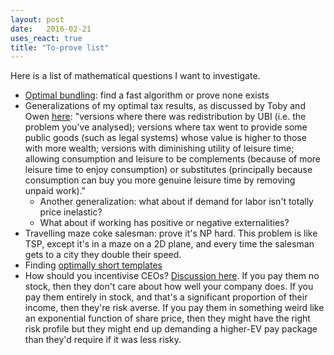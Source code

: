 ```yaml
---
layout: post
date:   2016-02-21
uses_react: true
title: "To-prove list"
---
```


Here is a list of mathematical questions I want to investigate.

- [Optimal bundling](https://www.facebook.com/bshlgrs/posts/10208574426092859): find a fast algorithm or prove none exists
- Generalizations of my optimal tax results, as discussed by Toby and Owen [here](https://www.facebook.com/bshlgrs/posts/10208786840283081?comment_id=10208788070393833): "versions where there was redistribution by UBI (i.e. the problem you've analysed); versions where tax went to provide some public goods (such as legal systems) whose value is higher to those with more wealth; versions with diminishing utility of leisure time; allowing consumption and leisure to be complements (because of more leisure time to enjoy consumption) or substitutes (principally because consumption can buy you more genuine leisure time by removing unpaid work)."
  - Another generalization: what about if demand for labor isn't totally price inelastic?
  - What about if working has positive or negative externalities?
- Travelling maze coke salesman: prove it's NP hard. This problem is like TSP, except it's in a maze on a 2D plane, and every time the salesman gets to a city they double their speed.
- Finding [optimally short templates](/drafts/template-generator)
- How should you incentivise CEOs? [Discussion here](https://www.facebook.com/bshlgrs/posts/10208850864523647). If you pay them no stock, then they don't care about how well your company does. If you pay them entirely in stock, and that's a significant proportion of their income, then they're risk averse. If you pay them in something weird like an exponential function of share price, then they might have the right risk profile but they might end up demanding a higher-EV pay package than they'd require if it was less risky.
